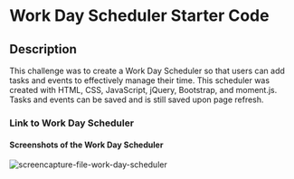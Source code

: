 # Work Day Scheduler Starter Code

## Description
This challenge was to create a Work Day Scheduler so that users can add tasks and events to effectively manage their time.  This scheduler was created with HTML, CSS, JavaScript, jQuery, Bootstrap, and moment.js. Tasks and events can be saved and is still saved upon page refresh.

### Link to Work Day Scheduler


#### Screenshots of the Work Day Scheduler
![screencapture-file-work-day-scheduler](https://user-images.githubusercontent.com/92459709/160213263-051182b5-1a32-4aae-ba63-5c8f36dbc106.png)
